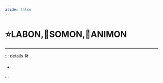 ```yaml
---
aside: false
---
```

# ⭐<labor>LABON</labor>,🔷<soma>SOMON</soma>,💜<anima>ANIMON</anima>

---

<!-- =================================================== -->
<!-- =================================================== -->
<!-- =================================================== -->
<!-- =================================================== -->
<!-- =================================================== -->
::: details 🛠

-

:::